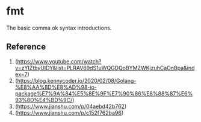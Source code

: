 # fmt

The basic comma ok syntax introductions.

## Reference

1. (<https://www.youtube.com/watch?v=zYIZtbyUIDY&list=PLRAV69dS1uWQGDQoBYMZWKjzuhCaOnBpa&index=7>)
2. (<https://blog.kennycoder.io/2020/02/08/Golang-%E8%AA%8D%E8%AD%98-io-package%E7%9A%84%E5%8E%9F%E7%90%86%E8%88%87%E6%93%8D%E4%BD%9C/>)
3. (<https://www.jianshu.com/p/04aebd42b762>)
4. (<https://www.jianshu.com/p/c152f762ba96>)
